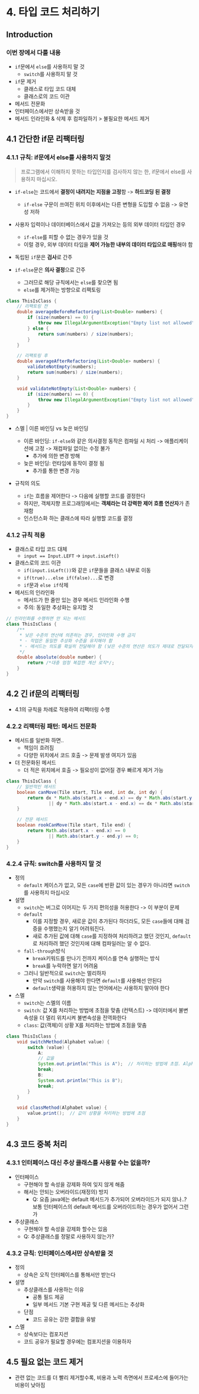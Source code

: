 # 4. 타입 코드 처리하기

## Introduction

### 이번 장에서 다룰 내용

- `if`문에서 `else`를 사용하지 말 것
    - `switch`를 사용하지 말 것
- `if`문 제거
    - 클래스로 타입 코드 대체
    - 클래스로의 코드 이관
- 메서드 전문화
- 인터페이스에서만 상속받을 것
- 메서드 인라인화 & 삭제 후 컴파일하기 > 불필요한 메서드 제거

## 4.1 간단한 if문 리팩터링

### 4.1.1 규칙: if문에서 else를 사용하지 말것

> 프로그램에서 이해하지 못하는 타입인지를 검사하지 않는 한, if문에서 else를 사용하지 마십시오.

- `if-else`는 코드에서 **결정이 내려지는 지점을 고정**함 -> **하드코딩 된 결정**
    - `if-else` 구문이 쓰여진 위치 이후에서는 다른 변형을 도입할 수 없음 -> 유연성 저하


- 사용자 입력이나 데이터베이스에서 값을 가져오는 등의 외부 데이터 타입인 경우
    - `if-else`를 피할 수 없는 경우가 있을 것
    - 이럴 경우, 외부 데이터 타입을 **제어 가능한 내부의 데이터 타입으로 매핑**해야 함


- 독립된 `if`문은 **검사**로 간주


- `if-else`문은 **의사 결정**으로 간주
    - 그러므로 해당 규칙에서는 `else`를 찾으면 됨
    - `else`를 제거하는 방향으로 리팩토링

```java
class ThisIsClass {
    // 리팩토링 전 
    double averageBeforeRefactoring(List<Double> numbers) {
        if (size(numbers) == 0) {
            throw new IllegalArgumentException("Empty list not allowed");
        } else {
            return sum(numbers) / size(numbers);
        }
    }

    // 리팩토링 후 
    double averageAfterRefactoring(List<Double> numbers) {
        validateNotEmpty(numbers);
        return sum(numbers) / size(numbers);
    }

    void validateNotEmpty(List<Double> numbers) {
        if (size(numbers) == 0) {
            throw new IllegalArgumentException("Empty list not allowed");
        }
    }
}
```

- 스멜 | 이른 바인딩 vs 늦은 바인딩
    - 이른 바인딩: `if-else`와 같은 의사결정 동작은 컴파일 시 처리 -> 애플리케이션에 고정 -> 재컴파일 없이는 수정 불가
        - 추가에 의한 변경 방해
    - 늦은 바인딩: 런타임에 동작이 결정 됨
        - 추가를 통한 변경 가능


- 규칙의 의도
    - `if`는 흐름을 제어한다 -> 다음에 실행할 코드를 결정한다
    - 하지만, 객체지향 프로그래밍에서는 **객체라는 더 강력한 제어 흐름 연산자**가 존재함
    - 인스턴스화 하는 클래스에 따라 실행할 코드를 결정

### 4.1.2 규칙 적용

- 클래스로 타입 코드 대체
    - `input == Input.LEFT` -> `input.isLeft()`
- 클래스로의 코드 이관
    - `if(input.isLeft())`와 같은 `if`문들을 클래스 내부로 이동
    - `if(true)...else if(false)...`로 변경
    - `if`문과 `else if`삭제
- 메서드의 인라인화
    - 메서드가 한 줄만 있는 경우 메서드 인라인화 수행
    - 주의: 동일한 추상화는 유지할 것

```java
// 인라인화를 수행하면 안 되는 메서드
class ThisIsClass {
    /**
     * 낮은 수준의 연산에 의존하는 경우, 인라인화 수행 금지
     * - 작업은 동일한 추상화 수준을 유지해야 함 
     * - 메서드는 의도를 확실히 전달해야 함 (낮은 수준의 연산은 의도가 제대로 전달되지 않을 가능성이 큼)
     */
    double absolute(double number) {
        return /*대충 엄청 복잡한 계산 로직*/;
    }
}
```

## 4.2 긴 if문의 리팩터링

- 4.1의 규칙을 차례로 적용하여 리팩터링 수행

### 4.2.2 리팩터링 패턴: 메서드 전문화

- 메서드를 일반화 하면..
    - 책임이 흐려짐
    - 다양한 위치에서 코드 호출 -> 문제 발생 여지가 있음
- 더 전문화된 메서드
    - 더 적은 위치에서 호출 -> 필요성이 없어질 경우 빠르게 제거 가능

```java
class ThisIsClass {
    // 일반적인 메서드 
    boolean canMove(Tile start, Tile end, int dx, int dy) {
        return dx * Math.abs(start.x - end.x) == dy * Math.abs(start.y - end.y)
                || dy * Math.abs(start.x - end.x) == dx * Math.abs(start.y - end.y);
    }

    // 전문 메서드 
    boolean rookCanMove(Tile start, Tile end) {
        return Math.abs(start.x - end.x) == 0
                || Math.abs(start.y - end.y) == 0;
    }
}
```

### 4.2.4 규칙: switch를 사용하지 말 것

- 정의
    - `default` 케이스가 없고, 모든 `case`에 반환 값이 있는 경우가 아니라면 `switch`를 사용하지 마십시오
- 설명
    - `switch`는 버그로 이어지는 두 가지 편의성을 허용한다 -> 이 부분이 문제
    - `default`
        - 이를 지정할 경우, 새로운 값이 추가된다 하더라도, 모든 `case`들에 대해 검증을 수행했는지 알기 어려워진다.
        - 새로 추가된 값에 대해 `case`를 지정하여 처리하려고 했던 것인지, `default`로 처리하려 했던 것인지에 대해 컴파일러는 알 수 없다.
    - `fall-through`방식
        - `break`키워드를 만나기 전까지 케이스를 연속 실행하는 방식
        - `break`를 누락하면 알기 어려움
    - 그러니 일반적으로 `switch`는 멀리하자
        - 만약 `switch`를 사용해야 한다면 `default`를 사용해선 안된다
        - `default`생략을 허용하지 않는 언어에서는 사용하지 말아야 한다
- 스멜
    - `switch`는 스멜의 이름
    - `switch`: 값 X를 처리하는 방법에 초점을 맞춤 (컨텍스트) -> 데이터에서 불변속성을 더 멀리 위치시켜 불변속성을 전역화한다
    - `class`: 값(객체)이 상황 X를 처리하는 방법에 초점을 맞춤

```java
class ThisIsClass {
    void switchMethod(Alphabet value) {
        switch (value) {
            A:
            // 값을 
            System.out.println("This is A");  // 처리하는 방법에 초점. Alphabet에 들어가면 좋을 메서드가 외부로 나옴 -> 불변 속성 전역화 
            break;
            B:
            System.out.println("This is B");
            break;
        }
    }

    void classMethod(Alphabet value) {
        value.print();  // 값이 상황을 처리하는 방법에 초점 
    }
}
```

## 4.3 코드 중복 처리

### 4.3.1 인터페이스 대신 추상 클래스를 사용할 수는 없을까?

- 인터페이스
    - 구현해야 할 속성을 강제화 하여 잊지 않게 해줌
    - 해서는 안되는 오버라이드(재정의) 방지
        - Q: 요즘 java에는 default 메서드가 추가되어 오버라이드가 되지 않나..? 보통 인터페이스의 default 메서드를 오버라이드하는 경우가 없어서 그런가
- 추상클래스
    - 구현해야 할 속성을 강제화 할수는 있음
    - Q: 추상클래스를 정말로 사용하지 않는가?

### 4.3.2 규칙: 인터페이스에서만 상속받을 것

- 정의
    - 상속은 오직 인터페이스를 통해서만 받는다
- 설명
    - 추상클래스를 사용하는 이유
        - 공통 필드 제공
        - 일부 메서드 기본 구현 제공 및 다른 메서드는 추상화
    - 단점
        - 코드 공유는 강한 결합을 유발
- 스멜
    - 상속보다는 컴포지션
    - 코드 공유가 필요할 경우에는 컴포지션을 이용하자

## 4.5 필요 없는 코드 제거

- 관련 없는 코드를 더 빨리 제거할수록, 비용과 노력 측면에서 프로세스에 들어가는 비용이 낮아짐 